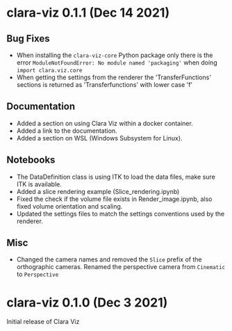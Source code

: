 # clara-viz 0.1.1 (Dec 14 2021)

## Bug Fixes

* When installing the `clara-viz-core` Python package only there is the error `ModuleNotFoundError: No module named 'packaging'` when doing `import clara.viz.core`
* When getting the settings from the renderer the 'TransferFunctions' sections is returned as 'Transferfunctions' with lower case 'f'

## Documentation

* Added a section on using Clara Viz within a docker container.
* Added a link to the documentation.
* Added a section on WSL (Windows Subsystem for Linux).

## Notebooks

* The DataDefinition class is using ITK to load the data files, make sure ITK is available.
* Added a slice rendering example (Slice_rendering.ipynb)
* Fixed the check if the volume file exists in Render_image.ipynb, also fixed volume orientation and scaling.
* Updated the settings files to match the settings conventions used by the renderer.

## Misc

* Changed the camera names and removed the `Slice` prefix of the orthographic cameras. Renamed the perspective camera from `Cinematic` to `Perspective`

# clara-viz 0.1.0 (Dec 3 2021)

Initial release of Clara Viz
